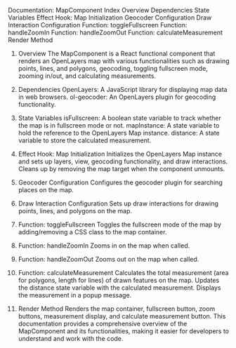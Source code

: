 Documentation: MapComponent
Index
Overview
Dependencies
State Variables
Effect Hook: Map Initialization
Geocoder Configuration
Draw Interaction Configuration
Function: toggleFullscreen
Function: handleZoomIn
Function: handleZoomOut
Function: calculateMeasurement
Render Method
1. Overview
The MapComponent is a React functional component that renders an OpenLayers map with various functionalities such as drawing points, lines, and polygons, geocoding, toggling fullscreen mode, zooming in/out, and calculating measurements.

2. Dependencies
OpenLayers: A JavaScript library for displaying map data in web browsers.
ol-geocoder: An OpenLayers plugin for geocoding functionality.
3. State Variables
isFullscreen: A boolean state variable to track whether the map is in fullscreen mode or not.
mapInstance: A state variable to hold the reference to the OpenLayers Map instance.
distance: A state variable to store the calculated measurement.
4. Effect Hook: Map Initialization
Initializes the OpenLayers Map instance and sets up layers, view, geocoding functionality, and draw interactions.
Cleans up by removing the map target when the component unmounts.
5. Geocoder Configuration
Configures the geocoder plugin for searching places on the map.
6. Draw Interaction Configuration
Sets up draw interactions for drawing points, lines, and polygons on the map.
7. Function: toggleFullscreen
Toggles the fullscreen mode of the map by adding/removing a CSS class to the map container.
8. Function: handleZoomIn
Zooms in on the map when called.
9. Function: handleZoomOut
Zooms out on the map when called.
10. Function: calculateMeasurement
Calculates the total measurement (area for polygons, length for lines) of drawn features on the map.
Updates the distance state variable with the calculated measurement.
Displays the measurement in a popup message.
11. Render Method
Renders the map container, fullscreen button, zoom buttons, measurement display, and calculate measurement button.
This documentation provides a comprehensive overview of the MapComponent and its functionalities, making it easier for developers to understand and work with the code.
